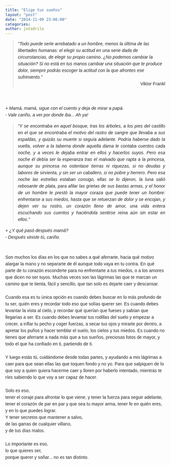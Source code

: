 ```yaml
---
title: "Elige tus sueños"
layout: "post"
date: "2014-11-09 23:06:00"
categories: 
author: jotadrilo
---
```


<div class="css-full-post-content js-full-post-content">
<blockquote class="tr_bq"><span style="background-color: white; color: #252525; font-family: sans-serif; font-size: 14px; line-height: 21px;"><i>"Todo puede serle arrebatado a un hombre, menos la última de las libertades humanas: el elegir su actitud en una serie dada de circunstancias, de elegir su propio camino. ¿No podemos cambiar la situación? Si no está en tus manos cambiar una situación que te produce dolor, siempre podrás escoger la actitud con la que afrontes ese sufrimiento."</i></span><br /><div style="text-align: right;"><span style="background-color: white; color: #252525; font-family: sans-serif; font-size: 14px; line-height: 21px;">Viktor Frankl</span></div><span style="background-color: white; color: #252525; font-family: sans-serif; font-size: 14px; line-height: 21px;"></span></blockquote><span style="background-color: white; color: #252525; font-family: sans-serif; font-size: 14px; line-height: 21px;"><br /></span><span style="background-color: white; color: #252525; font-family: sans-serif; font-size: 14px; line-height: 21px;"><br /></span><span style="background-color: white; color: #252525; font-family: sans-serif; font-size: 14px; line-height: 21px;"><i>+ Mamá, mamá, sigue con el cuento y deja de mirar a papá.</i></span><br /><span style="background-color: white; color: #252525; font-family: sans-serif; font-size: 14px; line-height: 21px;"><i>- Vale cariño, a ver por donde iba... Ah ya!</i></span><br /><blockquote class="tr_bq" style="text-align: justify;"><span style="background-color: white; color: #252525; font-family: sans-serif; font-size: 14px; line-height: 21px;"><i>"Y se encontraba en aquel bosque, tras los árboles, a los pies del castillo en el que se encontraba el motivo del rastro de sangre que llevaba a sus espaldas, y quizás su muerte si seguía adelante. Podría haberse dado la vuelta, volver a la taberna donde aquella dama le contaba cuentos cada noche, y a veces le dejaba entrar en ellos y hacerlos suyos. Pero esa noche él debía ser la esperanza tras el malvado que rapta a la princesa, aunque su princesa no ostentase tierras ni riquezas, si no deudas y labores de sirvienta, y sin ser un caballero, si no pobre y herrero. Pero esa noche las estrellas estaban consigo, ellas se lo dijeron, la luna salió rebosante de plata, para afilar las grietas de sus bastas armas, y el honor de un hombre le prestó la mayor coraza que puede tener un hombre: enfrentarse a sus miedos, hasta que se retuerzan de dolor y se encojan, y dejen ver su rostro, un corazón lleno de amor, una vida entera escuchando sus cuentos y haciéndola sentirse reina aún sin estar en ellos."</i></span></blockquote><i style="color: #252525; font-family: sans-serif; font-size: 14px; line-height: 21px;">+ ¿Y qué pasó después mamá?</i><br /><span style="background-color: white; color: #252525; font-family: sans-serif; font-size: 14px; line-height: 21px;"><i>- Después viniste tú, cariño.</i></span><br /><span style="background-color: white; color: #252525; font-family: sans-serif; font-size: 14px; line-height: 21px;"><i><br /></i></span><span style="background-color: white; color: #252525; font-family: sans-serif; font-size: 14px; line-height: 21px;"><i><br /></i></span><span style="color: #252525; font-family: sans-serif;"><span style="background-color: white; font-size: 14px; line-height: 21px;">Son muchos los días en los que no sabes a qué aferrarte, hacia qué motivo alargar la mano y no separarte de él aunque todo vaya en tu contra. En qué parte de tu corazón esconderte para no enfrentarte a tus miedos, o a los amores que dicen no ser tuyos. Muchas veces son las lágrimas las que te marcan un camino que te tienta, fácil y sencillo, que tan solo es dejarte caer y descansar.&nbsp;</span></span><br /><span style="color: #252525; font-family: sans-serif;"><span style="background-color: white; font-size: 14px; line-height: 21px;"><br /></span></span><span style="color: #252525; font-family: sans-serif;"><span style="background-color: white; font-size: 14px; line-height: 21px;">Cuando esa es tu única opción es cuando debes buscar en lo más profundo de tu ser, quién eres y recordar todo eso que solías querer ser. Es cuando debes levantar la vista al cielo, y recordar qué querían que fueses y sabían que llegarías a ser. Es cuando debes levantar tus rodillas del suelo y empezar a crecer, a inflar tu pecho y coger fuerzas, a secar tus ojos y mirarte por dentro, a apretar los puños y hacer temblar el suelo, los cielos y tus miedos. Es cuando no tienes que aferrarte a nada más que a tus sueños, preciosas fotos de mayor, y todo el que ha confiado en ti, partiendo de ti.</span></span><br /><span style="color: #252525; font-family: sans-serif;"><span style="background-color: white; font-size: 14px; line-height: 21px;"><br /></span></span><span style="background-color: white; color: #252525; font-family: sans-serif; font-size: 14px; line-height: 21px;">Y luego estás tú, cuidándome desde todas partes, y ayudando a mis lágrimas a caer para que sean ellas las que toquen fondo y no yo. Para que salpiquen de lo que soy a quien quiera hacerme caer y lloren por haberlo intentado, mientras te ríes sabiendo lo que voy a ser capaz de hacer.</span><br /><span style="background-color: white; color: #252525; font-family: sans-serif; font-size: 14px; line-height: 21px;"><br /></span><span style="color: #252525; font-family: sans-serif;"><span style="background-color: white; font-size: 14px; line-height: 21px;">Solo es eso,&nbsp;</span></span><br /><span style="color: #252525; font-family: sans-serif;"><span style="background-color: white; font-size: 14px; line-height: 21px;">tener el coraje para afrontar lo que viene, y tener la fuerza para seguir adelante, tener&nbsp;</span></span><span style="background-color: white; color: #252525; font-family: sans-serif; font-size: 14px; line-height: 21px;">el corazón de par en par y que sea tu mayor arma, te</span><span style="background-color: white; color: #252525; font-family: sans-serif; font-size: 14px; line-height: 21px;">ner fe en quién eres, y en lo que puedes lograr.</span><br /><span style="color: #252525; font-family: sans-serif;"><span style="background-color: white; font-size: 14px; line-height: 21px;">Y tener secretos que mantener a salvo,</span></span><br /><span style="color: #252525; font-family: sans-serif;"><span style="background-color: white; font-size: 14px; line-height: 21px;">de las garras de cualquier villano,&nbsp;</span></span><br /><span style="color: #252525; font-family: sans-serif;"><span style="background-color: white; font-size: 14px; line-height: 21px;">y de tus días malos.</span></span><br /><span style="color: #252525; font-family: sans-serif;"><span style="background-color: white; font-size: 14px; line-height: 21px;"><br /></span></span><span style="color: #252525; font-family: sans-serif;"><span style="background-color: white; font-size: 14px; line-height: 21px;">Lo importante es eso,</span></span><br /><span style="color: #252525; font-family: sans-serif;"><span style="background-color: white; font-size: 14px; line-height: 21px;">lo que quieres ser,</span></span><br /><span style="color: #252525; font-family: sans-serif;"><span style="background-color: white; font-size: 14px; line-height: 21px;">porque querer y soñar... no es tan distinto.</span></span><br /><span style="color: #252525; font-family: sans-serif;"><span style="background-color: white; font-size: 14px; line-height: 21px;"><br /></span></span>
</div>
